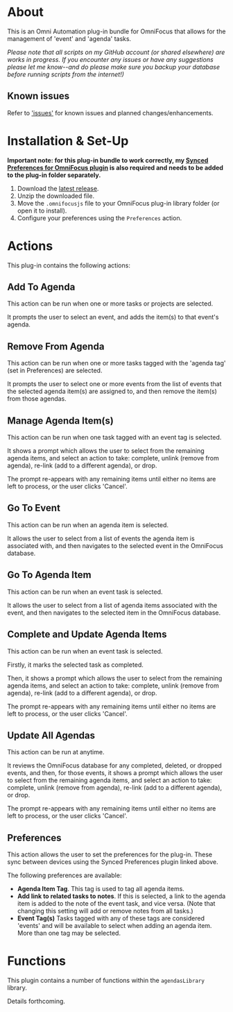 # About

This is an Omni Automation plug-in bundle for OmniFocus that allows for the management of 'event' and 'agenda' tasks.

_Please note that all scripts on my GitHub account (or shared elsewhere) are works in progress. If you encounter any issues or have any suggestions please let me know--and do please make sure you backup your database before running scripts from the internet!)_

## Known issues 

Refer to ['issues'](https://github.com/ksalzke/agendas-for-omnifocus/issues) for known issues and planned changes/enhancements.

# Installation & Set-Up

**Important note: for this plug-in bundle to work correctly, my [Synced Preferences for OmniFocus plugin](https://github.com/ksalzke/synced-preferences-for-omnifocus) is also required and needs to be added to the plug-in folder separately.**

1. Download the [latest release](https://github.com/ksalzke/dependency-omnifocus-plugin/releases/latest).
2. Unzip the downloaded file.
3. Move the `.omnifocusjs` file to your OmniFocus plug-in library folder (or open it to install).
4. Configure your preferences using the `Preferences` action.

# Actions

This plug-in contains the following actions:

## Add To Agenda

This action can be run when one or more tasks or projects are selected.

It prompts the user to select an event, and adds the item(s) to that event's agenda.

## Remove From Agenda

This action can be run when one or more tasks tagged with the 'agenda tag' (set in Preferences) are selected.

It prompts the user to select one or more events from the list of events that the selected agenda item(s) are assigned to, and then remove the item(s) from those agendas.

## Manage Agenda Item(s)

This action can be run when one task tagged with an event tag is selected.

It shows a prompt which allows the user to select from the remaining agenda items, and select an action to take: complete, unlink (remove from agenda), re-link (add to a different agenda), or drop.

The prompt re-appears with any remaining items until either no items are left to process, or the user clicks 'Cancel'.

## Go To Event

This action can be run when an agenda item is selected.

It allows the user to select from a list of events the agenda item is associated with, and then navigates to the selected event in the OmniFocus database.

## Go To Agenda Item

This action can be run when an event task is selected.

It allows the user to select from a list of agenda items associated with the event, and then navigates to the selected item in the OmniFocus database.

## Complete and Update Agenda Items

This action can be run when an event task is selected.

Firstly, it marks the selected task as completed.

Then, it shows a prompt which allows the user to select from the remaining agenda items, and select an action to take: complete, unlink (remove from agenda), re-link (add to a different agenda), or drop.

The prompt re-appears with any remaining items until either no items are left to process, or the user clicks 'Cancel'.

## Update All Agendas

This action can be run at anytime.

It reviews the OmniFocus database for any completed, deleted, or dropped events, and then, for those events, it shows a prompt which allows the user to select from the remaining agenda items, and select an action to take: complete, unlink (remove from agenda), re-link (add to a different agenda), or drop.

The prompt re-appears with any remaining items until either no items are left to process, or the user clicks 'Cancel'.

## Preferences

This action allows the user to set the preferences for the plug-in. These sync between devices using the Synced Preferences plugin linked above.

The following preferences are available:

* **Agenda Item Tag**. This tag is used to tag all agenda items.
* **Add link to related tasks to notes**. If this is selected, a link to the agenda item is added to the note of the event task, and vice versa. (Note that changing this setting will add or remove notes from all tasks.)
* **Event Tag(s)** Tasks tagged with any of these tags are considered 'events' and will be available to select when adding an agenda item. More than one tag may be selected.

# Functions

This plugin contains a number of functions within the `agendasLibrary` library.

Details forthcoming.